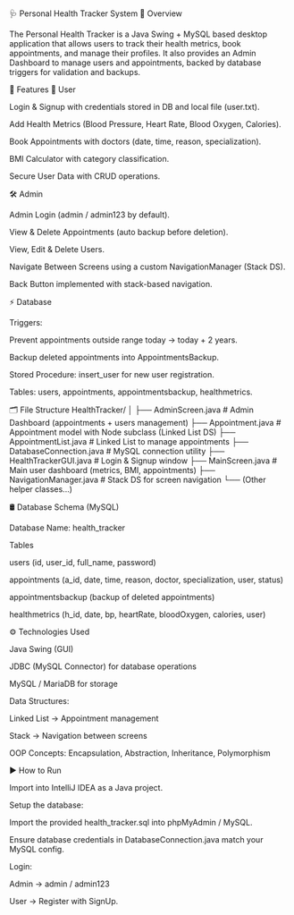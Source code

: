🩺 Personal Health Tracker System
📌 Overview

The Personal Health Tracker is a Java Swing + MySQL based desktop application that allows users to track their health metrics, book appointments, and manage their profiles.
It also provides an Admin Dashboard to manage users and appointments, backed by database triggers for validation and backups.

🚀 Features
👤 User

Login & Signup with credentials stored in DB and local file (user.txt).

Add Health Metrics (Blood Pressure, Heart Rate, Blood Oxygen, Calories).

Book Appointments with doctors (date, time, reason, specialization).

BMI Calculator with category classification.

Secure User Data with CRUD operations.

🛠️ Admin

Admin Login (admin / admin123 by default).

View & Delete Appointments (auto backup before deletion).

View, Edit & Delete Users.

Navigate Between Screens using a custom NavigationManager (Stack DS).

Back Button implemented with stack-based navigation.

⚡ Database

Triggers:

Prevent appointments outside range today → today + 2 years.

Backup deleted appointments into AppointmentsBackup.

Stored Procedure: insert_user for new user registration.

Tables: users, appointments, appointmentsbackup, healthmetrics.

🗂️ File Structure
HealthTracker/
│
├── AdminScreen.java          # Admin Dashboard (appointments + users management)
├── Appointment.java          # Appointment model with Node subclass (Linked List DS)
├── AppointmentList.java      # Linked List to manage appointments
├── DatabaseConnection.java   # MySQL connection utility
├── HealthTrackerGUI.java     # Login & Signup window
├── MainScreen.java           # Main user dashboard (metrics, BMI, appointments)
├── NavigationManager.java    # Stack DS for screen navigation
└── (Other helper classes...)

🛢️ Database Schema (MySQL)

Database Name: health_tracker

Tables

users (id, user_id, full_name, password)

appointments (a_id, date, time, reason, doctor, specialization, user, status)

appointmentsbackup (backup of deleted appointments)

healthmetrics (h_id, date, bp, heartRate, bloodOxygen, calories, user)

⚙️ Technologies Used

Java Swing (GUI)

JDBC (MySQL Connector) for database operations

MySQL / MariaDB for storage

Data Structures:

Linked List → Appointment management

Stack → Navigation between screens

OOP Concepts: Encapsulation, Abstraction, Inheritance, Polymorphism

▶️ How to Run

Import into IntelliJ IDEA as a Java project.

Setup the database:

Import the provided health_tracker.sql into phpMyAdmin / MySQL.

Ensure database credentials in DatabaseConnection.java match your MySQL config.

Login:

Admin → admin / admin123

User → Register with SignUp.
